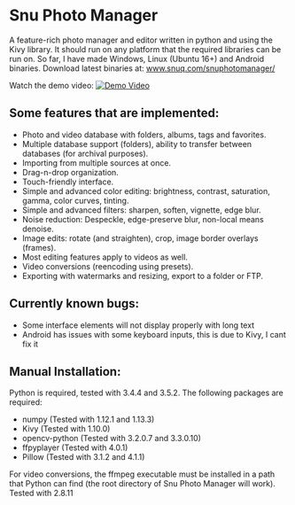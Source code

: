 # Snu Photo Manager

A feature-rich photo manager and editor written in python and using the Kivy library.
It should run on any platform that the required libraries can be run on.  So far, I have made Windows, Linux (Ubuntu 16+) and Android binaries.
Download latest binaries at:
www.snuq.com/snuphotomanager/

Watch the demo video:
[![Demo Video](https://img.youtube.com/vi/1Bgc5UyPOS4/0.jpg)](https://www.youtube.com/watch?v=1Bgc5UyPOS4)

## Some features that are implemented:
* Photo and video database with folders, albums, tags and favorites.
* Multiple database support (folders), ability to transfer between databases (for archival purposes).
* Importing from multiple sources at once.
* Drag-n-drop organization.
* Touch-friendly interface.
* Simple and advanced color editing: brightness, contrast, saturation, gamma, color curves, tinting.
* Simple and advanced filters: sharpen, soften, vignette, edge blur.
* Noise reduction: Despeckle, edge-preserve blur, non-local means denoise.
* Image edits: rotate (and straighten), crop, image border overlays (frames).
* Most editing features apply to videos as well.
* Video conversions (reencoding using presets).
* Exporting with watermarks and resizing, export to a folder or FTP.


## Currently known bugs:
* Some interface elements will not display properly with long text
* Android has issues with some keyboard inputs, this is due to Kivy, I cant fix it


## Manual Installation:
Python is required, tested with 3.4.4 and 3.5.2.
The following packages are required:
* numpy (Tested with 1.12.1 and 1.13.3)
* Kivy (Tested with 1.10.0)
* opencv-python (Tested with 3.2.0.7 and 3.3.0.10)
* ffpyplayer (Tested with 4.0.1)
* Pillow (Tested with 3.1.2 and 4.1.1)

For video conversions, the ffmpeg executable must be installed in a path that Python can find (the root directory of Snu Photo Manager will work).  Tested with 2.8.11